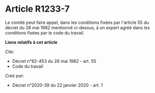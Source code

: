 # Article R1233-7

Le comité peut faire appel, dans les conditions fixées par l'article 55 du décret du 28 mai 1982 mentionné ci-dessus, à un
expert agréé dans les conditions fixées par le code du travail.

**Liens relatifs à cet article**

_Cite_:

  - Décret n°82-453 du 28 mai 1982 - art. 55
  - Code du travail

_Créé par_:

  - Décret n°2020-39 du 22 janvier 2020 - art. 1
